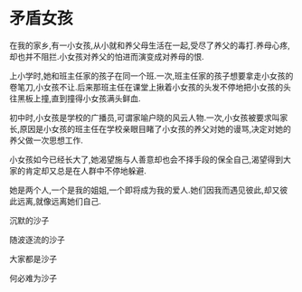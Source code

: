 # 矛盾女孩

在我的家乡,有一小女孩,从小就和养父母生活在一起,受尽了养父的毒打.养母心疼,却也并不阻拦.小女孩对养父的怕进而演变成对养母的恨.

上小学时,她和班主任家的孩子在同一个班.一次,班主任家的孩子想要拿走小女孩的卷笔刀,小女孩不让.后来那班主任在课堂上揪着小女孩的头发不停地把小女孩的头往黑板上撞,直到撞得小女孩满头鲜血.

初中时,小女孩是学校的广播员,可谓家喻户晓的风云人物.一次,小女孩被要求叫家长,原因是小女孩的班主任在学校亲眼目睹了小女孩的养父对她的谩骂,决定对她的养父做一次思想工作.

小女孩如今已经长大了,她渴望施与人善意却也会不择手段的保全自己,渴望得到大家的肯定却又总是在人群中不停地躲避.

她是两个人,一个是我的姐姐,一个即将成为我的爱人.她们因我而遇见彼此,却又彼此远离,就像远离她们自己.

沉默的沙子

随波逐流的沙子

大家都是沙子

何必难为沙子

